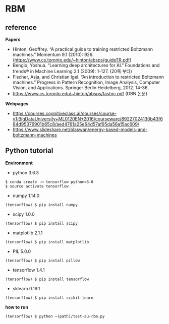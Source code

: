 # RBM

## reference

**Papers**

* Hinton, Geoffrey. “A practical guide to training restricted Boltzmann machines.” Momentum 9.1 (2010): 926. (https://www.cs.toronto.edu/~hinton/absps/guideTR.pdf)
* Bengio, Yoshua. “Learning deep architectures for AI.” Foundations and trends® in Machine Learning 2.1 (2009): 1-127. (20쪽 부터)
* Fischer, Asja, and Christian Igel. “An introduction to restricted Boltzmann machines.” Progress in Pattern Recognition, Image Analysis, Computer Vision, and Applications. Springer Berlin Heidelberg, 2012. 14-36.
* https://www.cs.toronto.edu/~hinton/absps/fastnc.pdf (DBN 논문)

**Webpages**

* https://courses.cognitiveclass.ai/courses/course-v1:BigDataUniversity+ML0120EN+2016/courseware/89227024130b43f684d95376901b65c8/aed4761a25e64d57af95da56a15ac609/
* https://www.slideshare.net/blaswan/energy-based-models-and-boltzmann-machines

## Python tutorial

**Environment**

* python 3.6.3

```
$ conda create -n tensorflow python=3.6
$ source activate tensorflow
```

* numpy 1.14.0

```
(tensorflow) $ pip install numpy
```

* scipy 1.0.0

```
(tensorflow) $ pip install scipy
```

* matplotlib 2.1.1

```
(tensorflow) $ pip install matplotlib
```

* PIL 5.0.0

```
(tensorflow) $ pip install pillow
```

* tensorflow 1.4.1

```
(tensorflow) $ pip install tensorflow
```

* sklearn 0.19.1

```
(tensorflow) $ pip install scikit-learn
```

**how to run**

```
(tensorflow) $ python ~(path)/test-au-rbm.py
```

 
